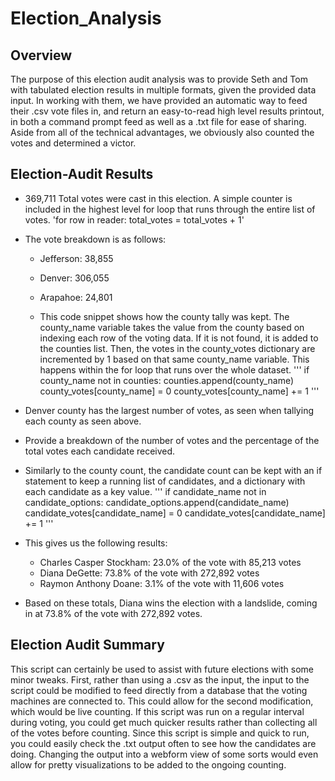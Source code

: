 # Election_Analysis

## Overview
The purpose of this election audit analysis was to provide Seth and Tom with tabulated election results in multiple formats, given the provided data input. In working with them, we have provided an automatic way to feed their .csv vote files in, and return an easy-to-read high level results printout, in both a command prompt feed as well as a .txt file for ease of sharing. Aside from all of the technical advantages, we obviously also counted the votes and determined a victor.

## Election-Audit Results
* 369,711 Total votes were cast in this election. A simple counter is included in the highest level for loop that runs through the entire list of votes.
    'for row in reader:
        total_votes = total_votes + 1'

* The vote breakdown is as follows:
    * Jefferson: 38,855
    * Denver: 306,055
    * Arapahoe: 24,801

    * This code snippet shows how the county tally was kept. The county_name variable takes the value from the county based on indexing each row of the voting data. If it is not found, it is added to the counties list. Then, the votes in the county_votes dictionary are incremented by 1 based on that same county_name variable. This happens within the for loop that runs over the whole dataset.
'''
        if county_name not in counties:
            counties.append(county_name)
            county_votes[county_name] = 0
        county_votes[county_name] += 1
'''

* Denver county has the largest number of votes, as seen when tallying each county as seen above.

* Provide a breakdown of the number of votes and the percentage of the total votes each candidate received.
* Similarly to the county count, the candidate count can be kept with an if statement to keep a running list of candidates, and a dictionary with each candidate as a key value.
'''
        if candidate_name not in candidate_options:
            candidate_options.append(candidate_name)
            candidate_votes[candidate_name] = 0
        candidate_votes[candidate_name] += 1
'''
* This gives us the following results:
    * Charles Casper Stockham: 23.0% of the vote with 85,213 votes
    * Diana DeGette: 73.8% of the vote with 272,892 votes
    * Raymon Anthony Doane: 3.1% of the vote with 11,606 votes

* Based on these totals, Diana wins the election with a landslide, coming in at 73.8% of the vote with 272,892 votes.

## Election Audit Summary
This script can certainly be used to assist with future elections with some minor tweaks. First, rather than using a .csv as the input, the input to the script could be modified to feed directly from a database that the voting machines are connected to. This could allow for the second modification, which would be live counting. If this script was run on a regular interval during voting, you could get much quicker results rather than collecting all of the votes before counting. Since this script is simple and quick to run, you could easily check the .txt output often to see how the candidates are doing. Changing the output into a webform view of some sorts would even allow for pretty visualizations to be added to the ongoing counting.
